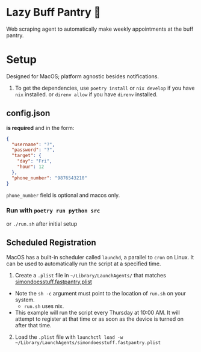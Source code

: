 # Lazy Buff Pantry 💪

Web scraping agent to automatically make weekly appointments
at the buff pantry.

# Setup

Designed for MacOS; platform agnostic besides notifications.

1. To get the dependencies, use `poetry install`
   or `nix develop` if you have `nix` installed.
   or `direnv allow` if you have `direnv` installed.

## config.json

**is required** and in the form:

```json
{
  "username": "?",
  "password": "?",
  "target": {
    "day": "Fri",
    "hour": 12
  },
  "phone_number": "9876543210"
}
```

`phone_number` field is optional and macos only.

### Run with `poetry run python src`

or `./run.sh` after initial setup

## Scheduled Registration

MacOS has a built-in scheduler called `launchd`, a parallel to `cron` on Linux.
It can be used to automatically run the script at a specified time.

1. Create a `.plist` file in `~/Library/LaunchAgents/` that matches
[simondoesstuff.fastpantry.plist](./simondoesstuff.fastpantry.plist)

- Note the `sh -c` argument must point to the location of `run.sh` on your system.
  - `run.sh` uses nix.
- This example will run the script every Thursday at 10:00 AM.
  It will attempt to register at that time or as soon as the device is turned on after that time.

2. Load the `.plist` file with `launchctl load -w
    ~/Library/LaunchAgents/simondoesstuff.fastpantry.plist`
